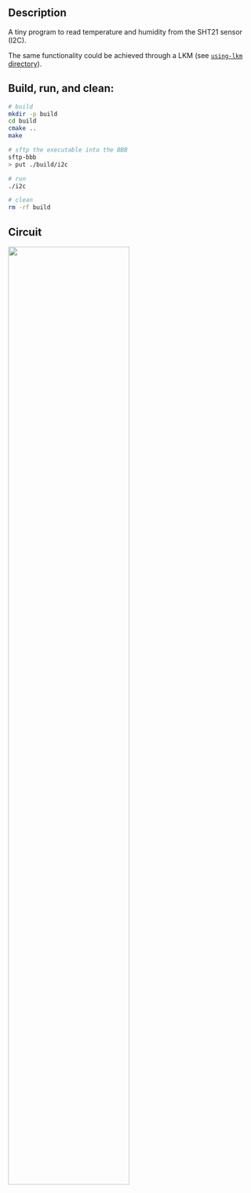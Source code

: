 ## Description

A tiny program to read temperature and humidity from the SHT21 sensor (I2C).

The same functionality could be achieved through a LKM (see [`using-lkm` directory](https://github.com/dehre/beaglebone-stuff/blob/main/using-lkm/README.md)).

## Build, run, and clean:

```sh
# build
mkdir -p build
cd build
cmake ..
make

# sftp the executable into the BBB
sftp-bbb
> put ./build/i2c

# run
./i2c

# clean
rm -rf build
```

## Circuit

<img src="./circuit.svg" width=70% height=70%>
